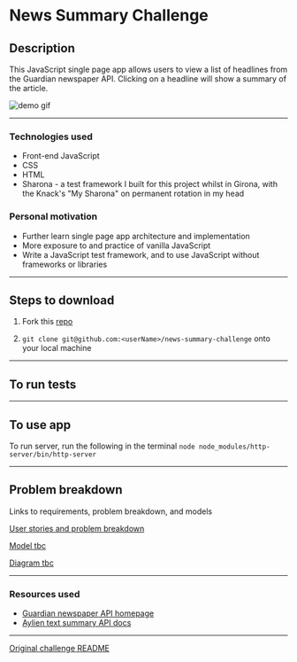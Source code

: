 News Summary Challenge
======================

## Description

This JavaScript single page app allows users to view a list of headlines from the Guardian newspaper API. Clicking on a headline will show a summary of the article.

![demo gif]()

------

### Technologies used

- Front-end JavaScript
- CSS
- HTML
- Sharona - a test framework I built for this project whilst in Girona, with the Knack's "My Sharona" on permanent rotation in my head


### Personal motivation

- Further learn single page app architecture and implementation
- More exposure to and practice of vanilla JavaScript
- Write a JavaScript test framework, and to use JavaScript without frameworks or libraries

------

## Steps to download

1. Fork this [repo](https://github.com/mattTea/news-summary-challenge)

2. `git clone git@github.com:<userName>/news-summary-challenge` onto your local machine

------

## To run tests

<!-- After forking and cloning repo, open the path to `SpecRunner.html` in your browser.
Click `ok` to any tests that prompt alerts. -->

------

## To use app

<!-- Copy the path to `index.html` into your browser, and start adding scores -->

To run server, run the following in the terminal `node node_modules/http-server/bin/http-server`

------

## Problem breakdown

Links to requirements, problem breakdown, and models

[User stories and problem breakdown](https://github.com/mattTea/news-summary-challenge/blob/master/problem/problem-breakdown.md)

[Model tbc]()

[Diagram tbc]()

------

### Resources used

* [Guardian newspaper API homepage](http://open-platform.theguardian.com/documentation/)
* [Aylien text summary API docs](http://docs.aylien.com/docs/summarize)


------

[Original challenge README](https://github.com/makersacademy/news-summary-challenge/blob/master/README.md)